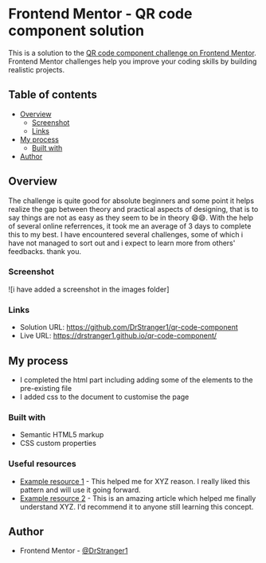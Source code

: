 # Frontend Mentor - QR code component solution

This is a solution to the [QR code component challenge on Frontend Mentor](https://www.frontendmentor.io/challenges/qr-code-component-iux_sIO_H). Frontend Mentor challenges help you improve your coding skills by building realistic projects. 

## Table of contents

- [Overview](#overview)
  - [Screenshot](#screenshot)
  - [Links](#links)
- [My process](#my-process)
  - [Built with](#built-with)
- [Author](#author)



## Overview

The challenge is quite good for absolute beginners and some point it helps realize the gap between theory and practical aspects of designing, that is to say things are not as easy as they seem to be in theory 😄😄. 
With the help of several online referrences, it took me an average of 3 days to complete this to my best. I have encountered several challenges, some of which i have not managed to sort out and i expect to learn more from others' feedbacks. 
thank you.

### Screenshot

![i have added a screenshot in the images folder]


### Links

- Solution URL: https://github.com/DrStranger1/qr-code-component
- Live URL: https://drstranger1.github.io/qr-code-component/ 


## My process

- I completed the html part including adding some of the elements to the pre-existing file
- I added css to the document to customise the page

### Built with

- Semantic HTML5 markup
- CSS custom properties
 
### Useful resources

- [Example resource 1](https://www.example.com) - This helped me for XYZ reason. I really liked this pattern and will use it going forward.
- [Example resource 2](https://www.example.com) - This is an amazing article which helped me finally understand XYZ. I'd recommend it to anyone still learning this concept.


## Author

- Frontend Mentor - [@DrStranger1](https://www.frontendmentor.io/profile/DrStranger1)
